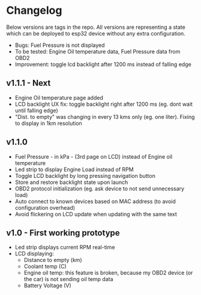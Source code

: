 # Changelog

Below versions are tags in the repo. All versions are representing a state which can be deployed to esp32 device 
without any extra configuration.

- Bugs: Fuel Pressure is not displayed
- To be tested: Engine Oil temperature data, Fuel Pressure data from OBD2
- Improvement: toggle lcd backlight after 1200 ms instead of falling edge

## v1.1.1 - Next
- Engine Oil temperature page added
- LCD backlight UX fix: toggle backlight right after 1200 ms (eg. dont wait until falling edge)
- "Dist. to empty" was changing in every 13 kms only (eg. one liter). Fixing to display in 1km resolution

## v1.1.0
- Fuel Pressure - in kPa - (3rd page on LCD) instead of Engine oil temperature
- Led strip to display Engine Load instead of RPM
- Toggle LCD backlight by long pressing navigation button
- Store and restore backlight state upon launch
- OBD2 protocol initialization (eg. ask device to not send unnecessary load)
- Auto connect to known devices based on MAC address (to avoid configuration overhead)
- Avoid flickering on LCD update when updating with the same text

## v1.0 - First working prototype
 - Led strip displays current RPM real-time
 - LCD displaying: 
   - Distance to empty (km)
   - Coolant temp (C)
   - Engine oil temp: this feature is broken, because my OBD2 device (or the car) is not sending oil temp data
   - Battery Voltage (V)